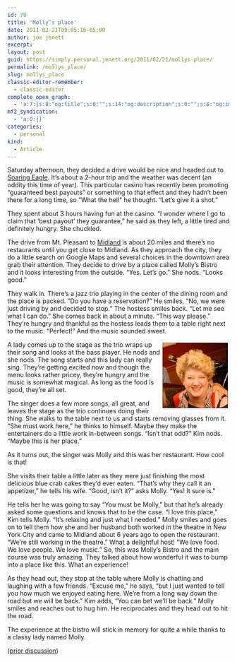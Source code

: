 ```yaml
---
id: 78
title: 'Molly’s place'
date: 2011-02-21T09:05:16-05:00
author: joe jenett
excerpt: 
layout: post
guid: https://simply.personal.jenett.org/2011/02/21/mollys-place/
permalink: /mollys_place/
slug: mollys_place
classic-editor-remember:
  - classic-editor
complete_open_graph:
  - 'a:7:{s:8:"og:title";s:0:"";s:14:"og:description";s:0:"";s:8:"og:image";s:0:"";s:7:"og:type";s:0:"";s:12:"twitter:card";s:7:"summary";s:19:"twitter:description";s:0:"";s:15:"twitter:creator";s:0:"";}'
mf2_syndication:
  - 'a:0:{}'
categories:
  - personal
kind:
  - Article
---
```

Saturday afternoon, they decided a drive would be nice and headed out to [Soaring Eagle](http://www.soaringeaglecasino.com/). It’s about a 2-hour trip and the weather was decent (an oddity this time of year). This particular casino has recently been promoting &#8220;guaranteed best payouts&#8221; or something to that effect and they hadn’t been there for a long time, so &#8220;What the hell&#8221; he thought. &#8220;Let’s give it a shot.&#8221; 

They spent about 3 hours having fun at the casino. &#8220;I wonder where I go to claim that &#8216;best payout’ they guarantee,&#8221; he said as they left, a little tired and definitely hungry. She chuckled. 

The drive from Mt. Pleasant to [Midland](http://en.wikipedia.org/wiki/Midland,_Michigan) is about 20 miles and there’s no restaurants until you get close to Midland. As they approach the city, they do a little search on Google Maps and several choices in the downtown area grab their attention. They decide to drive by a place called Molly’s Bistro and it looks interesting from the outside. &#8220;Yes. Let’s go.&#8221; She nods. &#8220;Looks good.&#8221; 

They walk in. There’s a jazz trio playing in the center of the dining room and the place is packed. &#8220;Do you have a reservation?&#8221; He smiles, &#8220;No, we were just driving by and decided to stop.&#8221; The hostess smiles back. &#8220;Let me see what I can do.&#8221; She comes back in about a minute. &#8220;This way please.&#8221; They’re hungry and thankful as the hostess leads them to a table right next to the music. &#8220;Perfect!&#8221; And the music sounded sweet. 

<img src="../images/molly.jpg" alt="Molly" style="position:relative;float:right;margin:4px;" /> A lady comes up to the stage as the trio wraps up their song and looks at the bass player. He nods and she nods. The song starts and this lady can really sing. They’re getting excited now and though the menu looks rather pricey, they’re hungry and the music is somewhat magical. As long as the food is good, they’re all set. 

The singer does a few more songs, all great, and leaves the stage as the trio continues doing their thing. She walks to the table next to us and starts removing glasses from it. &#8220;She must work here,&#8221; he thinks to himself. Maybe they make the entertainers do a little work in-between songs. &#8220;Isn’t that odd?&#8221; Kim nods. &#8220;Maybe this is her place.&#8221; 

As it turns out, the singer was Molly and this was her restaurant. How cool is that! 

She visits their table a little later as they were just finishing the most delicious blue crab cakes they’d ever eaten. &#8220;That’s why they call it an appetizer,&#8221; he tells his wife. &#8220;Good, isn’t it?&#8221; asks Molly. &#8220;Yes! It sure is.&#8221; 

He tells her he was going to say &#8220;You must be Molly,&#8221; but that he’s already asked some questions and knows that to be the case. &#8220;I love this place,&#8221; Kim tells Molly. &#8220;It’s relaxing and just what I needed.&#8221; Molly smiles and goes on to tell them how she and her husband both worked in the theatre in New York City and came to Midland about 6 years ago to open the restaurant. &#8220;We’re still working in the theatre.&#8221; What a delightful host! &#8220;We love food. We love people. We love music.&#8221; So, this was Molly’s Bistro and the main course was truly amazing. They talked about how wonderful it was to bump into a place like this. What an experience! 

As they head out, they stop at the table where Molly is chatting and laughing with a few friends. &#8220;Excuse me,&#8221; he says, &#8220;but I just wanted to tell you how much we enjoyed eating here. We’re from a long way down the road but we will be back.&#8221; Kim adds, &#8220;You can bet we’ll be back.&#8221; Molly smiles and reaches out to hug him. He reciprocates and they head out to hit the road. 

The experience at the bistro will stick in memory for quite a while thanks to a classy lady named Molly. 

([prior discussion](https://disqus.com/home/discussion/jenettsimplypersonal/jenettsimplypersonal_mollys_place/))
